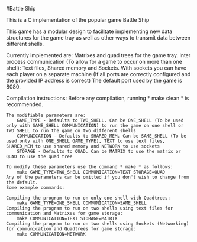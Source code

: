 #Battle Ship

This is a C implementation of the popular game Battle Ship

This game has a modular design to facilitate implementing new data structures for the game tray as well as other ways to transmit data between different shells.

Currently implemented are: Matrixes and quad trees for the game tray.
    Inter process communication (To allow for a game to occur on more than one shell): Text files, Shared memory and Sockets.
    With sockets you can have each player on a separate machine (If all ports are correctly configured and the provided IP address is correct)
    The default port used by the game is 8080.

Compilation instructions:
    Before any compilation, running * make clean * is recommended.

    The modifiable parameters are:
        GAME_TYPE - Defaults to TWO_SHELL. Can be ONE_SHELL (To be used only with SAME_SHELL COMMUNICATION) to run the game on one shell or TWO_SHELL to run the game on two different shells
        COMMUNICATION - Defaults to SHARED_MEM. Can be SAME_SHELL (To be used only with ONE_SHELL GAME_TYPE), TEXT to use text files, SHARED_MEM to use shared memory and NETWORK to use sockets
        STORAGE - Defaults to QUAD. Can be MATRIX to use the matrix or QUAD to use the quad tree

    To modify these parameters use the command * make * as follows:
        make GAME_TYPE=TWO_SHELL COMMUNICATION=TEXT STORAGE=QUAD
    Any of the parameters can be omitted if you don't wish to change from the default.
    Some example commands:

    Compiling the program to run on only one shell with Quadtrees:
        make GAME_TYPE=ONE_SHELL COMMUNICATION=SAME_SHELL
    Compiling the program to run on two shells using text files for communication and Matrixes for game storage:
        make COMMUNICATION=TEXT STORAGE=MATRIX
    Compiling the program to run on two shells using Sockets (Networking) for communication and Quadtrees for game storage:
        make COMMUNICATION=NETWORK
